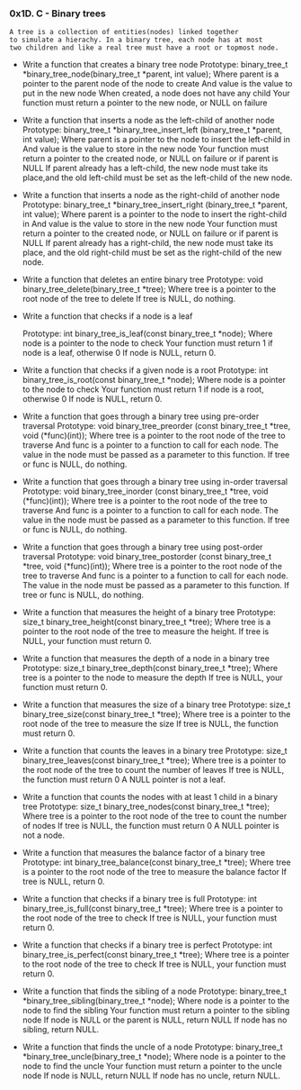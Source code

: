 ### 0x1D. C - Binary trees
    A tree is a collection of entities(nodes) linked together
    to simulate a hierachy. In a binary tree, each node has at most
    two children and like a real tree must have a root or topmost node.

- Write a function that creates a binary tree node
  Prototype: binary_tree_t *binary_tree_node(binary_tree_t *parent,
  int value);
  Where parent is a pointer to the parent node of the node to create
  And value is the value to put in the new node
  When created, a node does not have any child
  Your function must return a pointer to the new node, or NULL on
  failure

- Write a function that inserts a node as the left-child of another
  node
  Prototype: binary_tree_t *binary_tree_insert_left
  (binary_tree_t *parent, int value);
  Where parent is a pointer to the node to insert the left-child in
  And value is the value to store in the new node
  Your function must return a pointer to the created node, or NULL
  on failure or if parent is NULL
  If parent already has a left-child, the new node must take
  its place,and the old left-child must be set as the left-child
  of the new node.

- Write a function that inserts a node as the right-child of
  another node
  Prototype: binary_tree_t *binary_tree_insert_right
  (binary_tree_t *parent, int value);
  Where parent is a pointer to the node to insert the right-child in
  And value is the value to store in the new node
  Your function must return a pointer to the created node, or NULL
  on failure or if parent is NULL
  If parent already has a right-child, the new node must take its
  place, and the old right-child must be set as the right-child of
  the new node.

- Write a function that deletes an entire binary tree
  Prototype: void binary_tree_delete(binary_tree_t *tree);
  Where tree is a pointer to the root node of the tree to delete
  If tree is NULL, do nothing.

- Write a function that checks if a node is a leaf

  Prototype: int binary_tree_is_leaf(const binary_tree_t *node);
  Where node is a pointer to the node to check
  Your function must return 1 if node is a leaf, otherwise 0
  If node is NULL, return 0.

- Write a function that checks if a given node is a root
  Prototype: int binary_tree_is_root(const binary_tree_t *node);
  Where node is a pointer to the node to check
  Your function must return 1 if node is a root, otherwise 0
  If node is NULL, return 0.

- Write a function that goes through a binary tree using pre-order
  traversal
  Prototype: void binary_tree_preorder
  (const binary_tree_t *tree, void (*func)(int));
  Where tree is a pointer to the root node of the tree to traverse
  And func is a pointer to a function to call for each node. The
  value	in the node must be passed as a parameter to this function.
  If tree or func is NULL, do nothing.

- Write a function that goes through a binary tree using
  in-order traversal
  Prototype: void binary_tree_inorder
  (const binary_tree_t *tree, void (*func)(int));
  Where tree is a pointer to the root node of the tree to traverse
  And func is a pointer to a function to call for each node.
  The value in the node must be passed as a parameter to this function.
  If tree or func is NULL, do nothing.

- Write a function that goes through a binary tree using post-order
  traversal
  Prototype: void binary_tree_postorder
  (const binary_tree_t *tree, void (*func)(int));
  Where tree is a pointer to the root node of the tree to traverse
  And func is a pointer to a function to call for each node.
  The value in the node must be passed as a parameter to this function.
  If tree or func is NULL, do nothing.

- Write a function that measures the height of a binary tree
  Prototype: size_t binary_tree_height(const binary_tree_t *tree);
  Where tree is a pointer to the root node of the tree to measure
  the height.
  If tree is NULL, your function must return 0.

- Write a function that measures the depth of a node in a binary tree
  Prototype: size_t binary_tree_depth(const binary_tree_t *tree);
  Where tree is a pointer to the node to measure the depth
  If tree is NULL, your function must return 0.

- Write a function that measures the size of a binary tree
  Prototype: size_t binary_tree_size(const binary_tree_t *tree);
  Where tree is a pointer to the root node of the tree to measure
  the size
  If tree is NULL, the function must return 0.

- Write a function that counts the leaves in a binary tree
  Prototype: size_t binary_tree_leaves(const binary_tree_t *tree);
  Where tree is a pointer to the root node of the tree to count
  the number of leaves
  If tree is NULL, the function must return 0
  A NULL pointer is not a leaf.

- Write a function that counts the nodes with at least 1 child in
  a binary tree
  Prototype: size_t binary_tree_nodes(const binary_tree_t *tree);
  Where tree is a pointer to the root node of the tree to count
  the number of nodes
  If tree is NULL, the function must return 0
  A NULL pointer is not a node.

- Write a function that measures the balance factor of a binary tree
  Prototype: int binary_tree_balance(const binary_tree_t *tree);
  Where tree is a pointer to the root node of the tree to measure
  the balance factor
  If tree is NULL, return 0.

- Write a function that checks if a binary tree is full
  Prototype: int binary_tree_is_full(const binary_tree_t *tree);
  Where tree is a pointer to the root node of the tree to check
  If tree is NULL, your function must return 0.

- Write a function that checks if a binary tree is perfect
  Prototype: int binary_tree_is_perfect(const binary_tree_t *tree);
  Where tree is a pointer to the root node of the tree to check
  If tree is NULL, your function must return 0.

- Write a function that finds the sibling of a node
  Prototype: binary_tree_t *binary_tree_sibling(binary_tree_t *node);
  Where node is a pointer to the node to find the sibling
  Your function must return a pointer to the sibling node
  If node is NULL or the parent is NULL, return NULL
  If node has no sibling, return NULL.

- Write a function that finds the uncle of a node
  Prototype: binary_tree_t *binary_tree_uncle(binary_tree_t *node);
  Where node is a pointer to the node to find the uncle
  Your function must return a pointer to the uncle node
  If node is NULL, return NULL
  If node has no uncle, return NULL.